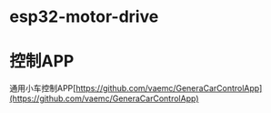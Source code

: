 # esp32-motor-drive

# 控制APP
通用小车控制APP[https://github.com/vaemc/GeneraCarControlApp](https://github.com/vaemc/GeneraCarControlApp)
